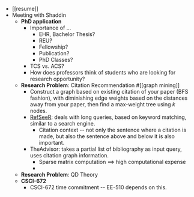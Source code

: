 - [[resume]]
- Meeting with Shaddin
	- **PhD application**
		- Importance of ...
			- EHR, Bachelor Thesis?
			- REU?
			- Fellowship?
			- Publication?
			- PhD Classes?
		- TCS vs. ACS?
		- How does professors think of students who are looking for research opportunity?
	- **Research Problem**: Citation Recommendation #[[graph mining]]
		- Construct a graph based on existing citation of your paper (BFS fashion), with diminishing edge weights based on the distances away from your paper, then find a max-weight tree using $k$ nodes.
		- [RefSeeR](https://clgiles.ist.psu.edu/pubs/JCDL2014-refseer.pdf): deals with long queries, based on keyword matching, similar to a search engine.
			- Citation context -- not only the sentence where a citation is made, but also the sentence above and below it is also important.
		- TheAdvisor: takes a partial list of bibliography as input query, uses citation graph information.
			- Sparse matrix computation $\implies$ high computational expense
			-
	- **Research Problem**: QD Theory
	- **CSCI-672**
		- CSCI-672 time commitment -- EE-510 depends on this.